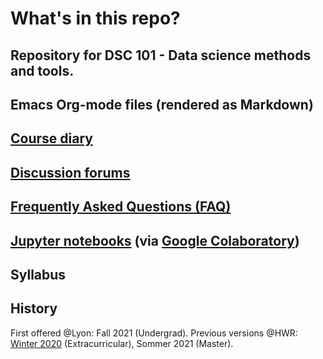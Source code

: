 

# What's in this repo?


## Repository for DSC 101 - Data science methods and tools.


## Emacs Org-mode files (rendered as Markdown)


## [Course diary](https://github.com/birkenkrahe/dsc101/blob/main/diary.md)


## [Discussion forums](https://github.com/birkenkrahe/dsc101/discussions)


## [Frequently Asked Questions (FAQ)](https://github.com/birkenkrahe/dsc101/blob/main/FAQ.md)


## [Jupyter notebooks](https://github.com/birkenkrahe/dsc101/tree/main/notebooks) (via [Google Colaboratory](https://colab.to/r))


## Syllabus


## History

First offered @Lyon: Fall 2021 (Undergrad). Previous versions @HWR:
[Winter 2020](<https://github.com/birkenkrahe/ds101>)
(Extracurricular), Sommer 2021 (Master).

